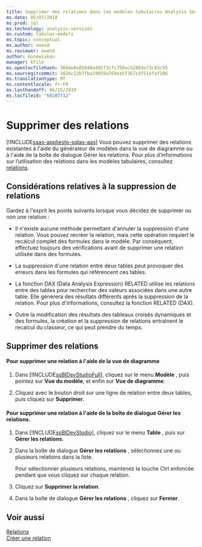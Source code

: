 ```yaml
---
title: Supprimer des relations dans les modèles tabulaires Analysis Services | Microsoft Docs
ms.date: 05/07/2018
ms.prod: sql
ms.technology: analysis-services
ms.custom: tabular-models
ms.topic: conceptual
ms.author: owend
ms.reviewer: owend
author: minewiskan
manager: kfile
ms.openlocfilehash: 360de0e85048a491f3cfc750ac5288de73c65c95
ms.sourcegitcommit: 3026c22b7fba19059a769ea5f367c4f51efaf286
ms.translationtype: MT
ms.contentlocale: fr-FR
ms.lasthandoff: 06/15/2019
ms.locfileid: "68207712"
---
```

# <a name="delete-relationships"></a>Supprimer des relations 
[!INCLUDE[ssas-appliesto-sqlas-aas](../../includes/ssas-appliesto-sqlas-aas.md)]
  Vous pouvez supprimer des relations existantes à l'aide du générateur de modèles dans la vue de diagramme ou à l'aide de la boîte de dialogue Gérer les relations. Pour plus d’informations sur l’utilisation des relations dans les modèles tabulaires, consultez [relations](../../analysis-services/tabular-models/relationships-ssas-tabular.md).  
  
## <a name="considerations-for-deleting-relationships"></a>Considérations relatives à la suppression de relations  
 Gardez à l'esprit les points suivants lorsque vous décidez de supprimer ou non une relation :  
  
-   Il n'existe aucune méthode permettant d'annuler la suppression d'une relation. Vous pouvez recréer la relation, mais cette opération requiert le recalcul complet des formules dans le modèle. Par conséquent, effectuez toujours des vérifications avant de supprimer une relation utilisée dans des formules.  
  
-   La suppression d'une relation entre deux tables peut provoquer des erreurs dans les formules qui référencent ces tables.  
  
-   La fonction DAX (Data Analysis Expression) RELATED utilise les relations entre des tables pour rechercher des valeurs associées dans une autre table. Elle génèrera des résultats différents après la suppression de la relation. Pour plus d'informations, consultez la fonction RELATED (DAX).  
  
-   Outre la modification des résultats des tableaux croisés dynamiques et des formules, la création et la suppression de relations entraînent le recalcul du classeur, ce qui peut prendre du temps.  
  
## <a name="delete-relationships"></a>Supprimer des relations  
  
#### <a name="to-delete-a-relationship-by-using-diagram-view"></a>Pour supprimer une relation à l'aide de la vue de diagramme  
  
1.  Dans [!INCLUDE[ssBIDevStudioFull](../../includes/ssbidevstudiofull-md.md)], cliquez sur le menu **Modèle** , puis pointez sur **Vue du modèle**, et enfin sur **Vue de diagramme**.  
  
2.  Cliquez avec le bouton droit sur une ligne de relation entre deux tables, puis cliquez sur **Supprimer**.  
  
#### <a name="to-delete-a-relationship-by-using-the-manage-relationships-dialog-box"></a>Pour supprimer une relation à l'aide de la boîte de dialogue Gérer les relations.  
  
1.  Dans [!INCLUDE[ssBIDevStudio](../../includes/ssbidevstudio-md.md)], cliquez sur le menu **Table** , puis sur **Gérer les relations**.  
  
2.  Dans la boîte de dialogue **Gérer les relations** , sélectionnez une ou plusieurs relations dans la liste.  
  
     Pour sélectionner plusieurs relations, maintenez la touche Ctrl enfoncée pendant que vous cliquez sur chaque relation.  
  
3.  Cliquez sur **Supprimer la relation**.  
  
4.  Dans la boîte de dialogue **Gérer les relations** , cliquez sur **Fermer**.  
  
## <a name="see-also"></a>Voir aussi  
 [Relations](../../analysis-services/tabular-models/relationships-ssas-tabular.md)   
 [Créer une relation](../../analysis-services/tabular-models/create-a-relationship-between-two-tables-ssas-tabular.md)  
  
  
